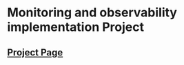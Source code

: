 # Monitoring and observability implementation Project

## [Project Page](https://roadmap.sh/projects/simple-monitoring-dashboard)
